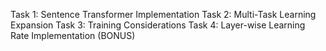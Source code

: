 Task 1: Sentence Transformer Implementation
Task 2: Multi-Task Learning Expansion
Task 3: Training Considerations
Task 4: Layer-wise Learning Rate Implementation (BONUS)
